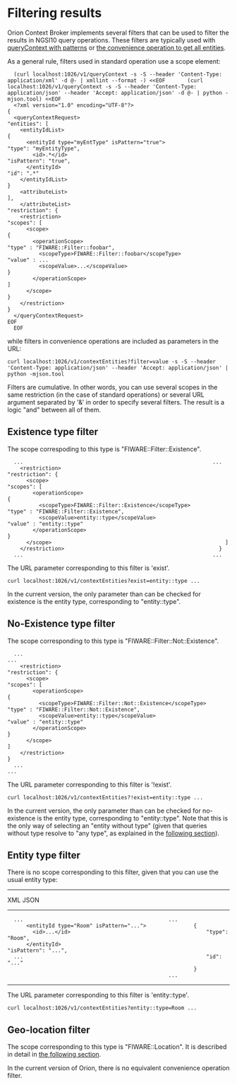 # Filtering results

Orion Context Broker implements several filters
that can be used to filter the results in NGSI10 query operations. These
filters are typically used with [queryContext with
patterns](#Query_Context_operation "wikilink") or [the convenience
operation to get all entities](#Getting_all_entities "wikilink").

As a general rule, filters used in standard operation use a scope
element:

 
      (curl localhost:1026/v1/queryContext -s -S --header 'Content-Type: application/xml' -d @- | xmllint --format -) <<EOF       (curl localhost:1026/v1/queryContext -s -S --header 'Content-Type: application/json' --header 'Accept: application/json' -d @- | python -mjson.tool) <<EOF
      <?xml version="1.0" encoding="UTF-8"?>                                                                                      {
      <queryContextRequest>                                                                                                         "entities": [
        <entityIdList>                                                                                                              {
          <entityId type="myEntType" isPattern="true">                                                                                "type": "myEntityType",
            <id>.*</id>                                                                                                               "isPattern": "true",
          </entityId>                                                                                                                 "id": ".*"
        </entityIdList>                                                                                                             }
        <attributeList>                                                                                                             ],
        </attributeList>                                                                                                            "restriction": {
        <restriction>                                                                                                                 "scopes": [
          <scope>                                                                                                                       {
            <operationScope>                                                                                                              "type" : "FIWARE::Filter::foobar",
              <scopeType>FIWARE::Filter::foobar</scopeType>                                                                               "value" : ...
              <scopeValue>...</scopeValue>                                                                                              }
            </operationScope>                                                                                                         ]
          </scope>                                                                                                                  }
        </restriction>                                                                                                            }
      </queryContextRequest>                                                                                                      EOF
      EOF                                                                                                                     

while filters in convenience operations are included as parameters in
the URL:

    curl localhost:1026/v1/contextEntities?filter=value -s -S --header 'Content-Type: application/json' --header 'Accept: application/json' | python -mjson.tool

Filters are cumulative. In other words, you can use several scopes in
the same restriction (in the case of standard operations) or several URL
argument separated by '&' in order to specify several filters. The
result is a logic "and" between all of them.

## Existence type filter

The scope correspoding to this type is "FIWARE::Filter::Existence". 

      ...                                                            ...
        <restriction>                                                  "restriction": {
          <scope>                                                        "scopes": [
            <operationScope>                                               {
              <scopeType>FIWARE::Filter::Existence</scopeType>               "type" : "FIWARE::Filter::Existence",
              <scopeValue>entity::type</scopeValue>                          "value" : "entity::type"
            </operationScope>                                              }
          </scope>                                                       ]
        </restriction>                                                 }
      ...                                                            ...
  
The URL parameter corresponding to this filter is 'exist'.

    curl localhost:1026/v1/contextEntities?exist=entity::type ...

In the current version, the only parameter than can be checked for
existence is the entity type, corresponding to "entity::type".

## No-Existence type filter

The scope corresponding to this type is "FIWARE::Filter::Not::Existence".

      ...                                                                 ...
        <restriction>                                                       "restriction": {
          <scope>                                                             "scopes": [
            <operationScope>                                                    {
              <scopeType>FIWARE::Filter::Not::Existence</scopeType>               "type" : "FIWARE::Filter::Not::Existence",
              <scopeValue>entity::type</scopeValue>                               "value" : "entity::type"
            </operationScope>                                                   }
          </scope>                                                            ]
        </restriction>                                                      }
      ...                                                                 ...
  
The URL parameter corresponding to this filter is '!exist'.

    curl localhost:1026/v1/contextEntities?!exist=entity::type ...

In the current version, the only parameter than can be checked for
no-existence is the entity type, corresponding to "entity::type". Note
that this is the only way of selecting an "entity without type" (given
that queries without type resolve to "any type", as explained in the
[following section](#Using_empty_types "wikilink")).

## Entity type filter

There is no scope corresponding to this filter, given that you can use
the usual entity type:

  --------------------------------------------------------------------------------------
  XML                                              JSON
  ------------------------------------------------ -------------------------------------
      ...                                              ...
          <entityId type="Room" isPattern="...">               {
            <id>...</id>                                           "type": "Room",
          </entityId>                                              "isPattern": "...",
      ...                                                          "id": "..."
                                                               }
                                                       ...
  --------------------------------------------------------------------------------------

The URL parameter corresponding to this filter is 'entity::type'.

    curl localhost:1026/v1/contextEntities?entity::type=Room ...

## Geo-location filter

The scope corresponding to this type is "FIWARE::Location". It is
described in detail in [the following
section](#Geo-located_queries "wikilink").

In the current version of Orion, there is no equivalent convenience
operation filter.

